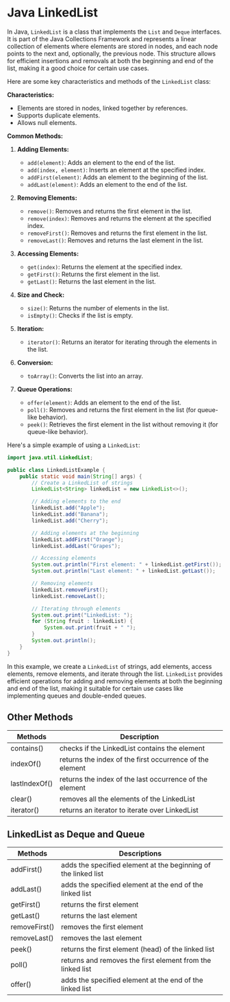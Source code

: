 # Java LinkedList

In Java, `LinkedList` is a class that implements the `List` and `Deque` interfaces. It is part of the Java Collections Framework and represents a linear collection of elements where elements are stored in nodes, and each node points to the next and, optionally, the previous node. This structure allows for efficient insertions and removals at both the beginning and end of the list, making it a good choice for certain use cases.

Here are some key characteristics and methods of the `LinkedList` class:

**Characteristics:**
- Elements are stored in nodes, linked together by references.
- Supports duplicate elements.
- Allows null elements.

**Common Methods:**

1. **Adding Elements:**
   - `add(element)`: Adds an element to the end of the list.
   - `add(index, element)`: Inserts an element at the specified index.
   - `addFirst(element)`: Adds an element to the beginning of the list.
   - `addLast(element)`: Adds an element to the end of the list.

2. **Removing Elements:**
   - `remove()`: Removes and returns the first element in the list.
   - `remove(index)`: Removes and returns the element at the specified index.
   - `removeFirst()`: Removes and returns the first element in the list.
   - `removeLast()`: Removes and returns the last element in the list.

3. **Accessing Elements:**
   - `get(index)`: Returns the element at the specified index.
   - `getFirst()`: Returns the first element in the list.
   - `getLast()`: Returns the last element in the list.

4. **Size and Check:**
   - `size()`: Returns the number of elements in the list.
   - `isEmpty()`: Checks if the list is empty.

5. **Iteration:**
   - `iterator()`: Returns an iterator for iterating through the elements in the list.

6. **Conversion:**
   - `toArray()`: Converts the list into an array.

7. **Queue Operations:**
   - `offer(element)`: Adds an element to the end of the list.
   - `poll()`: Removes and returns the first element in the list (for queue-like behavior).
   - `peek()`: Retrieves the first element in the list without removing it (for queue-like behavior).

Here's a simple example of using a `LinkedList`:

```java
import java.util.LinkedList;

public class LinkedListExample {
    public static void main(String[] args) {
        // Create a LinkedList of strings
        LinkedList<String> linkedList = new LinkedList<>();

        // Adding elements to the end
        linkedList.add("Apple");
        linkedList.add("Banana");
        linkedList.add("Cherry");

        // Adding elements at the beginning
        linkedList.addFirst("Orange");
        linkedList.addLast("Grapes");

        // Accessing elements
        System.out.println("First element: " + linkedList.getFirst());
        System.out.println("Last element: " + linkedList.getLast());

        // Removing elements
        linkedList.removeFirst();
        linkedList.removeLast();

        // Iterating through elements
        System.out.print("LinkedList: ");
        for (String fruit : linkedList) {
            System.out.print(fruit + " ");
        }
        System.out.println();
    }
}
```

In this example, we create a `LinkedList` of strings, add elements, access elements, remove elements, and iterate through the list. `LinkedList` provides efficient operations for adding and removing elements at both the beginning and end of the list, making it suitable for certain use cases like implementing queues and double-ended queues.


## Other Methods
| Methods	| Description|
|-----|---|
|contains()	|checks if the LinkedList contains the element|
|indexOf()|	returns the index of the first occurrence of the element|
|lastIndexOf()|	returns the index of the last occurrence of the element|
|clear()	|removes all the elements of the LinkedList|
|iterator()|	returns an iterator to iterate over LinkedList|


## LinkedList as Deque and Queue

|Methods|	Descriptions|
|---------|---------|
|addFirst()	|adds the specified element at the beginning of the linked list|
|addLast()	|adds the specified element at the end of the linked list|
|getFirst()	|returns the first element|
|getLast()	|returns the last element|
|removeFirst()	|removes the first element|
|removeLast()	|removes the last element|
|peek()	|returns the first element (head) of the linked list|
|poll()	|returns and removes the first element from the linked list|
|offer()|	adds the specified element at the end of the linked list|



